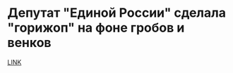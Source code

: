 # Депутат "Единой России" сделала "горижоп" на фоне гробов и венков



[LINK](https://varlamov.ru/2062362.html)